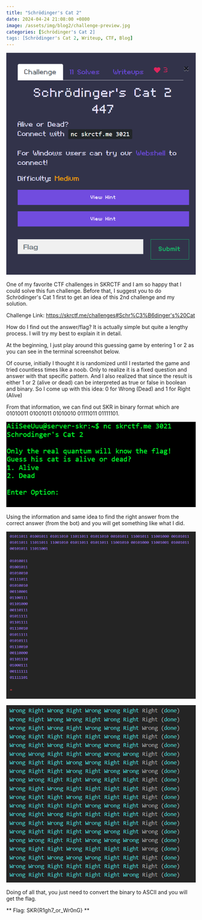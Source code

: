 ```yaml
---
title: "Schrödinger's Cat 2"
date: 2024-04-24 21:08:00 +0800
image: /assets/img/blog2/challenge-preview.jpg
categories: [Schrödinger's Cat 2]
tags: [Schrödinger's Cat 2, Writeup, CTF, Blog]
---
```


![Challenge Details](/assets/img/blog2/challenge.png)

One of my favorite CTF challenges in SKRCTF and I am so happy that I could solve this fun challenge. Before that, I suggest you to do Schrödinger's Cat 1 first to get an idea of this 2nd challenge and my solution.

Challenge Link: <a href="https://skrctf.me/challenges#Schr%C3%B6dinger's%20Cat">https://skrctf.me/challenges#Schr%C3%B6dinger's%20Cat</a>

How do I find out the answer/flag? It is actually simple but quite a lengthy process. I will try my best to explain it in detail.

At the beginning, I just play around this guessing game by entering 1 or 2 as you can see in the terminal screenshot below.

Of course, initially I thought it is randomized until I restarted the game and tried countless times like a noob. Only to realize it is a fixed question and answer with that specific pattern. And I also realized that since the result is either 1 or 2 (alive or dead) can be interpreted as true or false in boolean and binary. So I come up with this idea: 0 for Wrong (Dead) and 1 for Right (Alive)

From that information, we can find out SKR in binary format which are 01010011 01001011 01010010 01111011 01111101.

![Challenge Details](/assets/img/blog2/image1.png)

Using the information and same idea to find the right answer from the correct answer (from the bot) and you will get something like what I did.

![Challenge Details](/assets/img/blog2/image2.png)

![Challenge Details](/assets/img/blog2/image3.png)

Doing of all that, you just need to convert the binary to ASCII and you will get the flag. 



** Flag: SKR{R1gh7_or_Wr0nG} **
